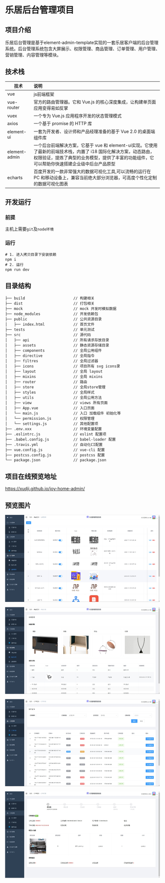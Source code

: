 # 乐居后台管理项目

## 项目介绍
​		乐居后台管理是基于element-admin-template实现的一套乐居客户端的后台管理系统。后台管理系统包含大屏展示、权限管理、商品管理、订单管理、用户管理、营销管理、内容管理等模块。

## 技术栈

| 技术          | 说明                                                         |
| ------------- | :----------------------------------------------------------- |
| vue           | js前端框架                                                   |
| vue-router    | 官方的路由管理器。它和 Vue.js 的核心深度集成，让构建单页面应用变得易如反掌 |
| vuex          | 一个专为 Vue.js 应用程序开发的状态管理模式                   |
| axios         | 一个基于 promise 的 HTTP 库                                  |
| element-ui    | 一套为开发者、设计师和产品经理准备的基于 Vue 2.0 的桌面端组件库 |
| element-admin | 一个后台前端解决方案，它基于 vue 和 element-ui实现。它使用了最新的前端技术栈，内置了 i18 国际化解决方案，动态路由，权限验证，提炼了典型的业务模型，提供了丰富的功能组件，它可以帮助你快速搭建企业级中后台产品原型 |
| echarts       | 百度开发的一款非常强大的数据可视化工具,可以流畅的运行在 PC 和移动设备上，兼容当前绝大部分浏览器，可高度个性化定制的数据可视化图表 |

  ## 开发运行

  ###  前提

主机上需要`git`及`node环境`

### 运行

  ```shell
# 1. 进入拷贝目录下安装依赖
npm i 
# 2. 运行
npm run dev
  ```


##  目录结构

```
├── build                      // 构建相关  
├── dist                       // 打包相关
├── mock                       // mock 开发时模拟数据
├── node_modules               // 开发依赖包
├── public                     // 公共资源目录
│   ├── index.html             // 首页文件
├── tests                      // 单元测试
├── src                        // 源代码
│   ├── api                    // 所有请求存放目录
│   ├── assets                 // 静态资源存储目录
│   ├── components             // 全局公用组件
│   ├── directive              // 全局指令
│   ├── filtres                // 全局过滤器
│   ├── icons                  // 项目所有 svg icons录
│   ├── layout                 // 全局 layout
│   ├── mixins                 // 全局 mixins
│   ├── router                 // 路由
│   ├── store                  // 全局store管理
│   ├── styles                 // 全局样式
│   ├── utils                  // 全局公用方法
│   ├── view                   // views 所有页面
│   ├── App.vue                // 入口页面
│   └── main.js                // 入口 加载组件 初始化等
│   └── permission.js          // 权限管理
│   └── settings.js            // 其他配置项
├── .env.xxx                   // 环境变量配置
├── .eslintrc.js               // eslint 配置项
├── .babel.config.js           // babel-loader 配置
├── .travis.yml                // 自动化CI配置
├── vue.config.js              // vue-cli 配置
├── postcss.config.js          // postcss 配置
└── package.json               // package.json
```

## 项目在线预览地址

 https://xudji.github.io/joy-home-admin/

## 预览图片

![Image text](https://github.com/xudji/Background-management-system-of-furniture-mall/blob/main/tests/images/%E5%93%81%E7%89%8C%E7%AE%A1%E7%90%86.jpg)     

![Image text](https://github.com/xudji/Background-management-system-of-furniture-mall/blob/main/tests/images/%E5%95%86%E5%93%81%E5%88%86%E7%B1%BB.jpg)     

![Image text](https://github.com/xudji/Background-management-system-of-furniture-mall/blob/main/tests/images/%E8%AE%A2%E5%8D%95%E5%88%97%E8%A1%A8.jpg)     

![Image text](https://github.com/xudji/Background-management-system-of-furniture-mall/blob/main/tests/images/%E8%AE%A2%E5%8D%95%E8%AF%A6%E6%83%85.jpg)     